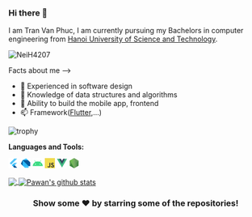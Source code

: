 ### Hi there 👋

I am Tran Van Phuc, I am currently pursuing my Bachelors in computer engineering from [Hanoi University of Science and Technology](https://www.hust.edu.vn/).

<p align="left"> <img src="https://komarev.com/ghpvc/?username=NeiH4207" alt="NeiH4207" /> </p>

Facts about me -->

- 🌱 Experienced in software design
- 🤔 Knowledge of data structures and algorithms
- 🥅 Ability to build the mobile app, frontend
- 📫 Framework([Flutter](https://github.com/flutter/flutter),...)

![trophy](https://github-profile-trophy.vercel.app/?username=tranphuc269&row=1&no-bg=true)

**Languages and Tools:**  

<code><img height="20" src="https://raw.githubusercontent.com/github/explore/80688e429a7d4ef2fca1e82350fe8e3517d3494d/topics/flutter/flutter.png"></code>
<code><img height="20" src="https://raw.githubusercontent.com/github/explore/80688e429a7d4ef2fca1e82350fe8e3517d3494d/topics/dart/dart.png"></code>
<code><img height="20" src="https://raw.githubusercontent.com/github/explore/80688e429a7d4ef2fca1e82350fe8e3517d3494d/topics/android/android.png"></code>
<code><img height="20" src="https://raw.githubusercontent.com/github/explore/80688e429a7d4ef2fca1e82350fe8e3517d3494d/topics/javascript/javascript.png"></code>
<code><img height="20" src="https://raw.githubusercontent.com/github/explore/80688e429a7d4ef2fca1e82350fe8e3517d3494d/topics/vue/vue.png"></code>
<code><img height="20" src="https://raw.githubusercontent.com/github/explore/80688e429a7d4ef2fca1e82350fe8e3517d3494d/topics/nodejs/nodejs.png"></code>    

<a href="https://github.com/tranphuc269">
  <img align="center" src="https://github-readme-stats.vercel.app/api/top-langs/?username=tranphuc269&theme=light&hide_langs_below=1" />
</a>
<a href="https://github.com/tranphuc269">
 <img align="center" src="https://github-readme-stats.vercel.app/api?username=tranphuc269&show_icons=true&theme=light&line_height=27" alt="Pawan's github stats"/>
</a>

<div align="center">

### Show some ❤️ by starring some of the repositories!

</div>

